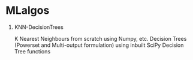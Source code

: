 # MLalgos
   1. KNN-DecisionTrees

      K Nearest Neighbours from scratch using Numpy, etc.
      Decision Trees (Powerset and Multi-output formulation) using inbuilt SciPy Decision Tree functions
